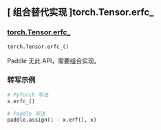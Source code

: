 ## [ 组合替代实现 ]torch.Tensor.erfc_

### [torch.Tensor.erfc_](https://pytorch.org/docs/stable/generated/torch.Tensor.erfc_.html)

```python
torch.Tensor.erfc_()
```

Paddle 无此 API，需要组合实现。

### 转写示例

```python
# PyTorch 写法
x.erfc_()

# Paddle 写法
paddle.assign(1 - x.erf(), x)
```
